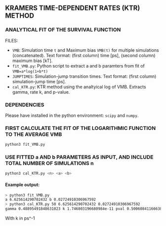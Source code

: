 ## KRAMERS TIME-DEPENDENT RATES (KTR) METHOD
### ANALYTICAL FIT OF THE SURVIVAL FUNCTION

FILES:
* `VMB`:  Simulation time `t` and Maximum bias `VMB(t)` for multiple simulations (concatenated). 
          Text format: (first column) time [ps], (second column) maximum bias [kT].
* `fit_VMB.py`: Python script to extract a and b paramters from fit of `VMB=a*log(1+b*t)`
* `JUMPTIMES`: Simulation-jump transition times. Text format: (first column) simulation-jump time [ps].
* `cal_KTR.py`: KTR method using the analtyical log of VMB. Extracts gamma, rate k, and p-value.

### DEPENDENCIES

Please have installed in the python environment: `scipy` and `numpy`.

### FIRST CALCULATE THE FIT OF THE LOGARITHMIC FUNCTION TO THE AVERAGE VMB

```bash
python3 fit_VMB.py
```

### USE FITTED a AND b PARAMETERS AS INPUT, AND INCLUDE TOTAL NUMBER OF SIMULATIONS n

```bash
python3 cal_KTR.py <n> <a> <b>
```

#### Example output:

```bash
> python3 fit_VMB.py
a 6.625614290702432 b 0.02724910306967592
> python3 cal_KTR.py 50 6.625614290702432 0.02724910306967592
gamma 0.48895491848631023 k 1.746803196680984e-11 pval 0.5006084116663858
```

With k in ps^-1
